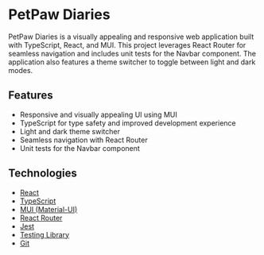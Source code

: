 # PetPaw Diaries

PetPaw Diaries is a visually appealing and responsive web application built with TypeScript, React, and MUI. This project leverages React Router for seamless navigation and includes unit tests for the Navbar component. The application also features a theme switcher to toggle between light and dark modes.

## Features

- Responsive and visually appealing UI using MUI
- TypeScript for type safety and improved development experience
- Light and dark theme switcher
- Seamless navigation with React Router
- Unit tests for the Navbar component

## Technologies

- [React](https://reactjs.org/)
- [TypeScript](https://www.typescriptlang.org/)
- [MUI (Material-UI)](https://mui.com/)
- [React Router](https://reactrouter.com/)
- [Jest](https://jestjs.io/)
- [Testing Library](https://testing-library.com/)
- [Git](https://git-scm.com/)


